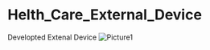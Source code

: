 # Helth_Care_External_Device

Developted Extenal Device 
![Picture1](https://user-images.githubusercontent.com/53532224/202468922-6406cbf4-3469-42aa-9800-ada79076b1ba.png)
